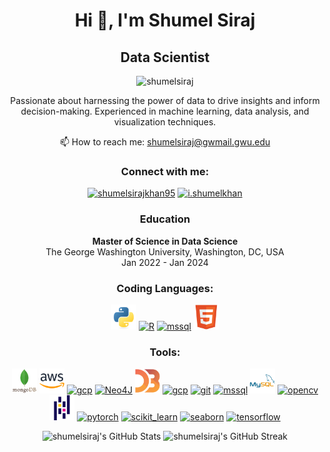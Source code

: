 <h1 align="center">Hi 👋, I'm Shumel Siraj</h1>
<h2 align="center">Data Scientist</h2>

<p align="center">
  <img src="https://komarev.com/ghpvc/?username=shumelsiraj&label=Profile%20views&color=0e75b6&style=flat" alt="shumelsiraj" />
</p>

<p align="center">
  Passionate about harnessing the power of data to drive insights and inform decision-making. Experienced in machine learning, data analysis, and visualization techniques.
</p>

<p align="center">
  📫 How to reach me: <a href="mailto:shumelsiraj@gwu.edu">shumelsiraj@gwmail.gwu.edu</a>
</p>

<h3 align="center">Connect with me:</h3>
<p align="center">
  <a href="https://linkedin.com/in/shumelsirajkhan95" target="blank"><img src="https://raw.githubusercontent.com/rahuldkjain/github-profile-readme-generator/master/src/images/icons/Social/linked-in-alt.svg" alt="shumelsirajkhan95" height="30" width="40" /></a>
  <a href="https://instagram.com/i.shumelkhan" target="blank"><img src="https://raw.githubusercontent.com/rahuldkjain/github-profile-readme-generator/master/src/images/icons/Social/instagram.svg" alt="i.shumelkhan" height="30" width="40" /></a>
</p>

<h3 align="center">Education</h3>
<p align="center">
  <strong>Master of Science in Data Science</strong><br>
  The George Washington University, Washington, DC, USA<br>
  Jan 2022 - Jan 2024<br>
</p>

<h3 align="center">Coding Languages:</h3>
<p align="center">
  <a href="https://www.python.org" target="_blank" rel="noreferrer"><img src="https://raw.githubusercontent.com/devicons/devicon/master/icons/python/python-original.svg" alt="python" width="40" height="40" /></a>
  <a href="https://www.r-project.org/" target="_blank" rel="noreferrer"><img src="https://www.r-project.org/logo/Rlogo.svg" alt="R" width="40" height="40" /></a>
  <a href="https://www.microsoft.com/en-us/sql-server" target="_blank" rel="noreferrer"><img src="https://www.svgrepo.com/show/303229/microsoft-sql-server-logo.svg" alt="mssql" width="40" height="40" /></a>
  <a href="https://developer.mozilla.org/en-US/docs/Web/HTML" target="_blank" rel="noreferrer"><img src="https://raw.githubusercontent.com/devicons/devicon/master/icons/html5/html5-original.svg" alt="html5" width="40" height="40" /></a>
</p>

<h3 align="center">Tools:</h3>
<p align="center">
  <a href="https://www.mongodb.com/" target="_blank" rel="noreferrer"><img src="https://raw.githubusercontent.com/devicons/devicon/master/icons/mongodb/mongodb-original-wordmark.svg" alt="mongodb" width="40" height="40" /></a>
  <a href="https://aws.amazon.com/" target="_blank" rel="noreferrer"><img src="https://raw.githubusercontent.com/devicons/devicon/master/icons/amazonwebservices/amazonwebservices-original-wordmark.svg" alt="aws" width="40" height="40" /></a>
  <a href="https://cloud.google.com" target="_blank" rel="noreferrer"><img src="https://www.vectorlogo.zone/logos/google_cloud/google_cloud-icon.svg" alt="gcp" width="40" height="40" /></a>
  <a href="https://neo4j.com/" target="_blank" rel="noreferrer"><img src="https://upload.wikimedia.org/wikipedia/commons/5/5e/Neo4j_logo.svg" alt="Neo4J" width="40" height="40" /></a>
  <a href="https://d3js.org/" target="_blank" rel="noreferrer"><img src="https://raw.githubusercontent.com/devicons/devicon/master/icons/d3js/d3js-original.svg" alt="d3js" width="40" height="40" /></a>
  <a href="https://cloud.google.com" target="_blank" rel="noreferrer"><img src="https://www.vectorlogo.zone/logos/google_cloud/google_cloud-icon.svg" alt="gcp" width="40" height="40" /></a>
  <a href="https://git-scm.com/" target="_blank" rel="noreferrer"><img src="https://www.vectorlogo.zone/logos/git-scm/git-scm-icon.svg" alt="git" width="40" height="40" /></a>
  <a href="https://www.microsoft.com/en-us/sql-server" target="_blank" rel="noreferrer"><img src="https://www.svgrepo.com/show/303229/microsoft-sql-server-logo.svg" alt="mssql" width="40" height="40" /></a>
  <a href="https://www.mysql.com/" target="_blank" rel="noreferrer"><img src="https://raw.githubusercontent.com/devicons/devicon/master/icons/mysql/mysql-original-wordmark.svg" alt="mysql" width="40" height="40" /></a>
  <a href="https://opencv.org/" target="_blank" rel="noreferrer"><img src="https://www.vectorlogo.zone/logos/opencv/opencv-icon.svg" alt="opencv" width="40" height="40" /></a>
  <a href="https://pandas.pydata.org/" target="_blank" rel="noreferrer"><img src="https://raw.githubusercontent.com/devicons/devicon/2ae2a900d2f041da66e950e4d48052658d850630/icons/pandas/pandas-original.svg" alt="pandas" width="40" height="40" /></a>
  <a href="https://pytorch.org/" target="_blank" rel="noreferrer"><img src="https://www.vectorlogo.zone/logos/pytorch/pytorch-icon.svg" alt="pytorch" width="40" height="40" /></a>
  <a href="https://scikit-learn.org/" target="_blank" rel="noreferrer"><img src="https://upload.wikimedia.org/wikipedia/commons/0/05/Scikit_learn_logo_small.svg" alt="scikit_learn" width="40" height="40" /></a>
  <a href="https://seaborn.pydata.org/" target="_blank" rel="noreferrer"><img src="https://seaborn.pydata.org/_images/logo-mark-lightbg.svg" alt="seaborn" width="40" height="40" /></a>
  <a href="https://www.tensorflow.org" target="_blank" rel="noreferrer"><img src="https://www.vectorlogo.zone/logos/tensorflow/tensorflow-icon.svg" alt="tensorflow" width="40" height="40" /></a>
</p>
</div>

<div align="center">
  <img src="https://github-readme-stats.vercel.app/api?username=shumelsiraj&show_icons=true&locale=en&theme=YOUR_THEME" alt="shumelsiraj's GitHub Stats" />
  <img src="https://github-readme-streak-stats.herokuapp.com/?user=shumelsiraj&theme=YOUR_THEME" alt="shumelsiraj's GitHub Streak" />
</div>
